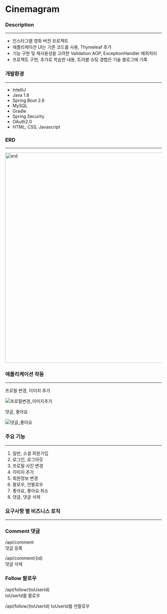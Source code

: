 # Cinemagram
### Description
***
- 인스타그램 영화 버전 프로젝트
- 애플리케이션 UI는 기존 코드를 사용, Thymeleaf 추가
- 기능 구현 및 재사용성을 고려한 Validation AOP, ExceptionHandler 예외처리
- 프로젝트 구현, 추가로 학습한 내용, 트러블 슈팅 경험은 기술 블로그에 기록

### 개발환경
***
- IntelliJ
- Java 1.8 
- Spring Boot 2.6
- MySQL
- Gradle
- Spring Security
- OAuth2.0
- HTML, CSS, Javascript

### ERD
***
<img width="674" alt="erd" src="https://user-images.githubusercontent.com/78125105/219604377-3fd6c117-5ccd-4cc5-bebd-44e2622b9fe3.png">  

### 애플리케이션 작동
***
프로필 변경, 이미지 추가

![프로필변경_이미지추가](https://user-images.githubusercontent.com/78125105/219615464-dd3a89d1-a4b7-4171-b610-0a582720b3d7.gif)

댓글, 좋아요

![댓글_좋아요](https://user-images.githubusercontent.com/78125105/219616194-a0006734-bcb6-4e9a-8a3d-c984c91c463d.gif)


### 주요 기능
***
1. 일반, 소셜 회원가입
2. 로그인, 로그아웃
3. 프로필 사진 변경
4. 이미지 추가
5. 회원정보 변경
6. 팔로우, 언팔로우
7. 좋아요, 좋아요 취소
8. 댓글, 댓글 삭제

### 요구사항 별 비즈니스 로직
***
### Comment 댓글
/api/comment  
댓글 등록

/api/comment/{id}  
댓글 삭제

### Follow 팔로우
/api/follow/{toUserId}  
toUserId를 팔로우

/api/follow/{toUserId}
toUserId를 언팔로우







